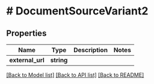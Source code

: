 # # DocumentSourceVariant2

## Properties

Name | Type | Description | Notes
------------ | ------------- | ------------- | -------------
**external_url** | **string** |  |

[[Back to Model list]](../../README.md#models) [[Back to API list]](../../README.md#endpoints) [[Back to README]](../../README.md)

